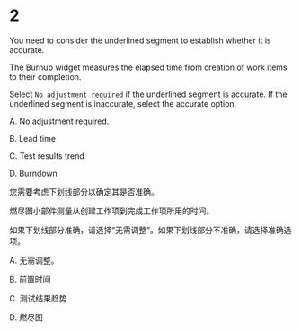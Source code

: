 # 2

You need to consider the underlined segment to establish whether it is accurate.

The Burnup widget measures the elapsed time from creation of work items to their completion.

Select `No adjustment required` if the underlined segment is accurate. If the underlined segment is inaccurate, select the accurate option.

A. No adjustment required.

B. Lead time

C. Test results trend

D. Burndown



您需要考虑下划线部分以确定其是否准确。

燃尽图小部件测量从创建工作项到完成工作项所用的时间。

如果下划线部分准确，请选择“无需调整”。如果下划线部分不准确，请选择准确选项。


A. 无需调整。

B. 前置时间

C. 测试结果趋势

D. 燃尽图

